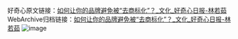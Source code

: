 好奇心原文链接：[如何让你的品牌避免被“去商标化”？_文化_好奇心日报-林若茹](https://www.qdaily.com/articles/931.html)
WebArchive归档链接：[如何让你的品牌避免被“去商标化”？_文化_好奇心日报-林若茹](http://web.archive.org/web/20190623145454/https://www.qdaily.com/articles/931.html)
![image](http://ww3.sinaimg.cn/large/007d5XDply1g3v459sf4mj30u02pfb29)